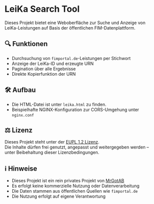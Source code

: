 # LeiKa Search Tool

Dieses Projekt bietet eine  Weboberfläche zur Suche und Anzeige von LeiKa-Leistungen auf Basis der öffentlichen FIM-Datenplattform.

## 🔍 Funktionen

- Durchsuchung von `fimportal.de`-Leistungen per Stichwort
- Anzeige der LeiKa-ID und erzeugte URN
- Pagination über alle Ergebnisse
- Direkte Kopierfunktion der URN

## 🛠 Aufbau

- Die HTML-Datei ist unter `leika.html` zu finden.
- Beispielhafte NGINX-Konfiguration zur CORS-Umgehung unter `nginx.conf`

## ⚖️ Lizenz

Dieses Projekt steht unter der [EUPL 1.2 Lizenz](https://eupl.eu/1.2/de/).  
Die Inhalte dürfen frei genutzt, angepasst und weitergegeben werden – unter Beibehaltung dieser Lizenzbedingungen.

## ℹ️ Hinweise

- Dieses Projekt ist ein rein privates Projekt von [MrGotAB](https://github.com/MrGotAB)
- Es erfolgt keine kommerzielle Nutzung oder Datenverarbeitung
- Die Daten stammen aus öffentlichen Quellen wie `fimportal.de`
- Die Nutzung erfolgt auf eigene Verantwortung
